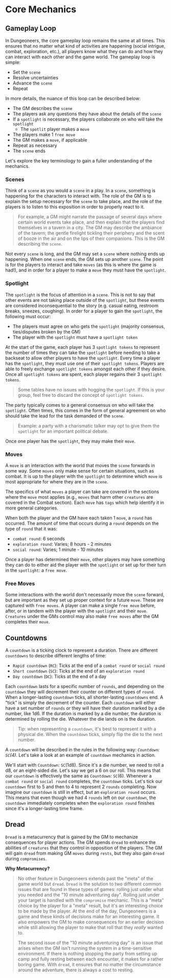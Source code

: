 # Core Mechanics

## Gameplay Loop

In Dungeoneers, the core gameplay loop remains the same at all times. This ensures that no matter what kind of activities are happening (social intrigue, combat, exploration, etc.), all players know what they can do and how they can interact with each other and the game world. The gameplay loop is simple:

-   Set the `scene`
-   Resolve uncertainties
-   Advance the `scene`
-   Repeat

In more details, the nuance of this loop can be described below:

-   The GM describes the `scene`
-   The players ask any questions they have about the details of the `scene`
-   If a `spotlight` is necessary, the players collaborate on who will take the `spotlight`
    -   The `spotlit` player makes a `move`
-   The players make 1 `free move`
-   The GM makes a `move`, if applicable
-   Repeat as necessary
-   The `scene` ends

Let's explore the key terminology to gain a fuller understanding of the mechanics.

### Scenes

Think of a `scene` as you would a `scene` in a play. In a `scene`, something is happening for the characters to interact with. The role of the GM is to explain the setup necessary for the `scene` to take place, and the role of the players is to listen to this exposition in order to properly react to it.

> For example, a GM might narrate the passage of several days where certain world events take place, and then explain that the players find themselves in a tavern in a city. The GM may describe the ambiance of the tavern; the gentle firelight tickling their periphery and the scent of booze in the air and on the lips of their companions. This is the GM describing the `scene`.

Not every `scene` is long, and the GM may set a `scene` where nothing ends up happening. When one `scene` ends, the GM sets up another `scene`. The point is for the players to interact and take `moves` (as this is where the game is had!), and in order for a player to make a `move` they must have the `spotlight`.

### Spotlight

The `spotlight` is the focus of attention in a `scene`. This is not to say that other events are not taking place outside of the `spotlight`, but these events are considered inconsequential to the story (e.g. casual eating, restroom breaks, sneezes, coughing). In order for a player to gain the `spotlight`, the following must occur:

-   The players must agree on who gets the `spotlight` (majority consensus, ties/disputes broken by the GM)
-   The player with the `spotlight` must have a `spotlight token`

At the start of the game, each player has 3 `spotlight tokens` to represent the number of times they can take the `spotlight` before needing to take a backseat to allow other players to have the `spotlight`. Every time a player has the `spotlight`, they must use one of their `spotlight tokens`. Players are able to freely exchange `spotlight tokens` amongst each other if they desire. Once all `spotlight tokens` are spent, each player regains their 3 `spotlight tokens`.

> Some tables have no issues with hogging the `spotlight`. If this is your group, feel free to discard the concept of `spotlight tokens`.

The party typically comes to a general consensus on who will take the `spotlight`. Often times, this comes in the form of general agreement on who should take the lead for the task demanded of the `scene`.

> Example: a party with a charismatic talker may opt to give them the `spotlight` for an important political debate.

Once one player has the `spotlight`, they may make their `move`.

### Moves

A `move` is an interaction with the world that moves the `scene` forwards in some way. Some `moves` only make sense for certain situations, such as combat. It is up to the player with the `spotlight` to determine which `move` is most appropriate for where they are in the `scene`.

The specifics of what `moves` a player can take are covered in the sections where the `move` most applies (e.g., `moves` that harm other `creatures` are covered in the Combat section). Each `move` has `tags` which help identify it in more general categories.

When both the player and the GM have each taken 1 `move`, a `round` has occurred. The amount of time that occurs during a `round` depends on the type of `round` that it was:

-   `combat round`: 6 seconds
-   `exploration round`: Varies; 8 hours - 2 minutes
-   `social round`: Varies; 1 minute - 10 minutes

Once a player has determined their `move`, other players may have something they can do to either aid the player with the `spotlight` or set up for their turn in the `spotlight`: a `free move`.

### Free Moves

Some interactions with the world don't necessarily move the `scene` forward, but are important as they set up proper context for a future `move`. These are captured with `free moves`. A player can make a single `free move` before, after, or in tandem with the player with the `spotlight` and their `move`. `Creatures` under the GMs control may also make `free moves` after the GM completes their `move`.

## Countdowns

A `countdown` is a ticking clock to represent a duration. There are different `countdowns` to describe different lengths of time:

-   `Rapid countdown` (`RC`): Ticks at the end of a `combat round` or `social round`
-   `Short countdown` (`SC`): Ticks at the end of an `exploration round`
-   `Day countdown` (`DC`): Ticks at the end of a day

Each `countdown` lasts for a specific number of `rounds`, and depending on the `countdown` they will decrement their counter on different types of `round`. When a longer-lasting `countdown` ticks, all shorter-lasting `countdowns` end. A "tick" is simply the decrement of the counter. Each `countdown` will either have a set number of `rounds` _or_ they will have their duration marked by a die number, like 1d6. If the duration is marked by a die number, the duration is determined by rolling the die. Whatever the die lands on is the duration.

> Tip: when representing a `countdown`, it's best to represent it with a physical die. When the `countdown` ticks, simply flip the die to the next number.

A `countdown` will be described in the rules in the following way: _`Countdown`: `SC`(4)_. Let's take a look at an example of `countdown` mechanics in action.

We'll start with `Countdown`: `SC`(1d8). Since it's a die number, we need to roll a d8, or an eight-sided die. Let's say we get a 6 on our roll. This means that our `countdown` is effectively the same as `Countdown`: `SC`(6). Whenever a `combat round` or `social round` completes, the `countdown` ticks. Let's tick our `countdown` first to 5 and then to 4 to represent 2 `rounds` completing. Now imagine our `countdown` is still in effect, but an `exploration round` occurs. This means that even though we had 4 `rounds` left on our `countdown`, the `countdown` immediately completes when the `exploration round` finishes since it's a longer-lasting time frame.

## Dread

`Dread` is a metacurrency that is gained by the GM to mechanize consequences for player actions. The GM spends `dread` to enhance the abilities of `creatures` that they control in opposition of the players. The GM will gain `dread` from making GM `moves` during `rests`, but they also gain `dread` during `compromises`.

**Why Metacurrency?**

> No other feature in Dungeoneers extends past the "meta" of the game world but `dread`. `Dread` is the solution to two different common issues that are found in these types of games: rolling just under what you needed and the "10 minute adventuring day". Rolling just under your target is handled with the `compromise` mechanic. This is a "meta" choice by the player for a "meta" result, but it's an interesting choice to be made by the player. At the end of the day, Dungeoneers is a game and these kinds of decisions make for an interesting game. It also empowers the GM to make consequences for an earlier decision while still allowing the player to make that roll that they _really_ wanted to.
>
> The second issue of the "10 minute adventuring day" is an issue that arises when the GM isn't running the system in a time-sensitive environment. If there is nothing stopping the party from setting up camp and fully resting between each encounter, it makes for a rather boring game. With `dread`, it ensures that no matter the circumstance around the adventure, there is always a cost to resting.
